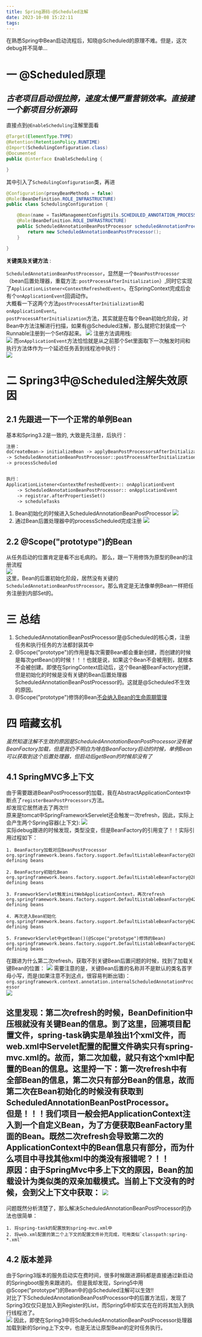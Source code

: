 ```yaml
---
title: Spring源码-@Scheduled注解
date: 2023-10-08 15:22:11
tags:
---
```


在熟悉Spring中Bean启动流程后，知晓@Scheduled的原理不难。但是，这次debug并不简单...
<!--more-->  

# 一 @Scheduled原理
  
*古老项目启动很拉胯，速度太慢严重营销效率。直接建一个新项目分析源码*
---

直接点到`@EnableScheduling`注解里面看  
``` java
@Target(ElementType.TYPE)
@Retention(RetentionPolicy.RUNTIME)
@Import(SchedulingConfiguration.class)
@Documented
public @interface EnableScheduling {

}
```
其中引入了`SchedulingConfiguration`类，再进
``` java
@Configuration(proxyBeanMethods = false)
@Role(BeanDefinition.ROLE_INFRASTRUCTURE)
public class SchedulingConfiguration {

	@Bean(name = TaskManagementConfigUtils.SCHEDULED_ANNOTATION_PROCESSOR_BEAN_NAME)
	@Role(BeanDefinition.ROLE_INFRASTRUCTURE)
	public ScheduledAnnotationBeanPostProcessor scheduledAnnotationProcessor() {
		return new ScheduledAnnotationBeanPostProcessor();
	}

}
```
**关键类及关键方法** :  

 `ScheduledAnnotationBeanPostProcessor`，显然是一个`BeanPostProcessor`（bean后置处理器，重载方法: `postProcessAfterInitialization`）,同时它实现了`ApplicationListener<ContextRefreshedEvent>`。在SpringContext完成后会有个`onApplicationEvent`回调动作。  
大概看一下这两个方法`postProcessAfterInitialization`和`onApplicationEvent`。  
`postProcessAfterInitialization`方法，其实就是在每个Bean初始化阶段，对Bean中方法注解进行扫描，如果有@Scheduled注解，那么就把它封装成一个Runnable注册到一个Set<ScheduledTask>存起来。
![](/images/spring5-scheduled注册0.png)
注册方法调用栈:  
![](/images/spring5-scheduled注册.png)
而`onApplicationEvent`方法恰恰就是从之前那个Set里面取下一次触发时间和执行方法体作为一个延迟任务丢到线程池中执行：  
![](/images/schedule执行.png)

# 二 Spring3中@Scheduled注解失效原因

## 2.1 先跟进一下一个正常的单例Bean
基本和Spring3.2是一致的, 大致是先注册，后执行： 
``` txt
注册：
doCreateBean-> initializeBean -> applyBeanPostProcessorsAfterInitialization
-> ScheduledAnnotationBeanPostProcessor::postProcessAfterInitialization
-> processScheduled


执行：
ApplicationListener<ContextRefreshedEvent>:: onApplicationEvent 
	-> ScheduledAnnotationBeanPostProcessor:: onApplicationEvent 
	-> registrar.afterPropertiesSet()
	-> scheduleTasks
```
1. Bean初始化的时候进入ScheduledAnnotationBeanPostProcessor
![](/images/ScheduledAnnotationBeanPostProcessor-单例bean可以注入.png)
2. 通过Bean后置处理器中的processScheduled完成注册
![](/images/Scheduled定时任务注册.png)

## 2.2 @Scope("prototype")的Bean
从任务启动的位置肯定是看不出毛病的。 那么，跟一下用修饰为原型的Bean的注册流程  
![](/images/ScheduledAnnotationBeanPostProcessor-scope_prototype无法注入定时任务.png)  
这里，Bean的后置初始化阶段，居然没有关键的`ScheduledAnnotationBeanPostProcessor`。那么肯定是无法像单例Bean一样把任务注册到内部Set的。


# 三 总结
1. ScheduledAnnotationBeanPostProcessor是@Scheduled的核心类，注册任务和执行任务的方法都封装其中
2. @Scope("prototype")的作用是每次需要Bean都会重新创建，而创建的时候是每次getBean()的时候！！！也就是说，如果这个Bean不会被用到，就根本不会被创建。即使在SpringContext启动后，这个Bean被BeanFactory创建，但是初始化的时候是没有关键的Bean后置处理器ScheduledAnnotationBeanPostProcessor的。这就是@Scheduled不生效的原因。
3. @Scope("prototype")修饰的Bean[不会纳入Bean的生命周期管理](https://springdoc.cn/spring-bean-scope-guides/)

# 四 暗藏玄机
*虽然知道注解不生效的原因是ScheduledAnnotationBeanPostProcessor没有被BeanFactory加载，但是我仍不明白为啥在BeanFactory启动的时候，单例Bean可以获取到这个后置处理器，但启动后getBean的时候却没有了*

## 4.1 SpringMVC多上下文
由于需要跟进BeanPostProcessor的加载，我在AbstractApplicationContext中断点了`registerBeanPostProcessors`方法。  
却发现它居然进去了两次!!!  
原来是tomcat中SpringFrameworkServelet还会触发一次refresh，因此，实际上会产生两个Spring容器(上下文): 
![](/images/scheduled_5_1.png)    
实际debug跟进的时候发现，类型没变，但是BeanFactory的引用变了！！实际引用过程如下：  
``` log
1. BeanFactory加载对应BeanPostProcessor
org.springframework.beans.factory.support.DefaultListableBeanFactory@28ebddfd: defining beans 

2. BeanFactory初始化Bean
org.springframework.beans.factory.support.DefaultListableBeanFactory@28ebddfd: defining beans 

3. FrameworkServlet触发initWebApplicationContext，再次refresh
org.springframework.beans.factory.support.DefaultListableBeanFactory@427cfb6a: defining beans 

4. 再次进入Bean初始化
org.springframework.beans.factory.support.DefaultListableBeanFactory@427cfb6a: defining beans 

5. FrameworkServlet中getBean()(@Scope("prototype")修饰的Bean)
org.springframework.beans.factory.support.DefaultListableBeanFactory@427cfb6a: defining beans 
```   

在跟进为什么第二次refresh，获取不到关键Bean后置问题的时候，找到了加载关键Bean的位置：
![](/images/scheduled_5_4.png) 
需要注意的是，关键Bean后置的名称并不是默认的类名首字母小写，而是(如果注意不到这点，很容易判断出错)：  
`org.springframework.context.annotation.internalScheduledAnnotationProcessor`  
 ![](/images/scheduled_5_3.png)  

这里发现：第二次refresh的时候，BeanDefinition中压根就没有关键Bean的信息。到了这里，回溯项目配置文件，spring-task确实是单独出1个xml文件，而web.xml中Servelet配置的配置文件确实只有spring-mvc.xml的。故而，第二次加载，就只有这个xml中配置的Bean的信息。这里捋一下：第一次refresh中有全部Bean的信息，第二次只有部分Bean的信息，故而第二次在Bean初始化的时候没有获取到ScheduledAnnotationBeanPostProcessor。    
但是！！！我们项目一般会把ApplicationContext注入到一个自定义Bean，为了方便获取BeanFactory里面的Bean。既然二次refresh会导致第二次的ApplicationContext中的Bean信息只有部分，而为什么项目中寻找其他xml中的类没有报错呢？！！  
原因：由于SpringMvc中多上下文的原因，Bean的加载设计为类似类的双亲加载模式。当前上下文没有的时候，会到父上下文中获取：
 ![](/images/scheduled_5_5.png) 
 ---
 问题既然分析清楚了，那么解决ScheduledAnnotationBeanPostProcessor的办法也很简单：  
 > 
 	1. 将spring-task的配置放到spring-mvc.xml中 
 	2. 将web.xml配置的第二个上下文的配置文件补充完成，可用类似`classpath:spring-*.xml`



## 4.2 版本差异
由于Spring3版本的服务启动实在费时间，很多时候跟进源码都是直接通过新启动的Springboot服务来跟进的。 但是我却发现，Spring5中用@Scope("prototype")的Bean中的@Scheduled注解可以生效!!  
对比了下ScheduledAnnotationBeanPostProcessor中的后置方法后，发现了Spring3仅仅只是加入到Register的List，而Spring5中却实实在在的将其加入到执行线程池了。  
![](/images/scheduled_5_2.png)
因此，即使在Spring3中将ScheduledAnnotationBeanPostProcessor处理器加载到新的Spring上下文中，也是无法让原型Bean的定时任务执行。






